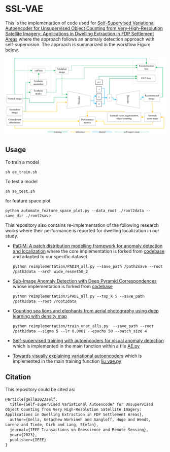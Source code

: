 # SSL-VAE
This is the implementation of code used for [Self-Supervised Variational Autoencoder for Unsupervised Object Counting from Very-High-Resolution Satellite Imagery: Applications in Dwelling Extraction in FDP Settlement Areas](https://doi.org/10.1109/TGRS.2023.3345179) where the approach follows an anomaly detection approach with self-supervision. The approach is summarized in the workflow Figure below.

![workflow](ssvae_workflow.png)

## Usage

To train a model
```
sh ae_train.sh
```

To test a model
```
sh ae_test.sh 
```

for feature space plot 
```
python automate_feature_space_plot.py --data_root ./root2data --save_dir ./root2save
```

This repository also contains re-implementation of the following research works where their performance is reported for dwelling localization in our study.
- [PaDiM: A patch distribution modelling framework for anomaly detection and localization](https://doi.org/10.1007/978-3-030-68799-1_35) where the core implementation is forked from [codebase](https://github.com/xiahaifeng1995/PaDiM-Anomaly-Detection-Localization-master/tree/main) and adapted to our specific dataset
  ```
  python reimplementation/PADIM_all.py --save_path /path2save --root /path2data --arch wide_resnet50_2
  ```
- [Sub-Image Anomaly Detection with Deep Pyramid Correspondences](https://arxiv.org/pdf/2005.02357) whose implementation is forked from [codebase](https://github.com/byungjae89/SPADE-pytorch/tree/master)
  ```
  python reimplementation/SPADE_all.py --top_k 5 --save_path /path2data --root /root2data
  ```
- [Counting sea lions and elephants from aerial photography using deep learning with density map](https://doi.org/10.1186/s40317-021-00247-x)
  
  ```
  python reimplementation/train_unet_alls.py  --save_path --root /path2data --sigma 5 --lr 0.0001 --epochs 50 --batch_size 4
  ```
- [Self-supervised training with autoencoders for visual anomaly detection](https://arxiv.org/abs/2206.11723) which is implemented in the main function within a file [AE.py](https://github.com/getch-geohum/SSL-VAE/blob/master/AE.py)
- [Towards visually explaining variational autoencoders](https://openaccess.thecvf.com/content_CVPR_2020/papers/Liu_Towards_Visually_Explaining_Variational_Autoencoders_CVPR_2020_paper.pdf) which is implemented in the main training function [liu_vae.py](https://github.com/getch-geohum/SSL-VAE/blob/master/liu_vae.py)

## Citation
This repository could be cited as:
```
@article{gella2023self,
  title={Self-supervised Variational Autoencoder for Unsupervised Object Counting from Very High-Resolution Satellite Imagery: Applications in Dwelling Extraction in FDP Settlement Areas},
  author={Gella, Getachew Workineh and Gangloff, Hugo and Wendt, Lorenz and Tiede, Dirk and Lang, Stefan},
  journal={IEEE Transactions on Geoscience and Remote Sensing},
  year={2023},
  publisher={IEEE}
}
```
